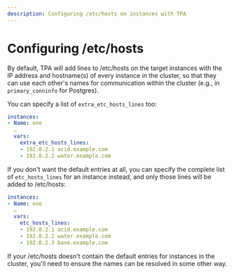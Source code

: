 ```yaml
---
description: Configuring /etc/hosts on instances with TPA
---
```


# Configuring /etc/hosts

By default, TPA will add lines to /etc/hosts on the target instances
with the IP address and hostname(s) of every instance in the cluster, so
that they can use each other's names for communication within the
cluster (e.g., in `primary_conninfo` for Postgres).

You can specify a list of `extra_etc_hosts_lines` too:

```yaml
instances:
- Name: one
  …
  vars:
    extra_etc_hosts_lines:
    - 192.0.2.1 acid.example.com
    - 192.0.2.2 water.example.com
```

If you don't want the default entries at all, you can specify the
complete list of `etc_hosts_lines` for an instance instead, and only
those lines will be added to /etc/hosts:

```yaml
instances:
- Name: one
  …
  vars:
    etc_hosts_lines:
    - 192.0.2.1 acid.example.com
    - 192.0.2.2 water.example.com
    - 192.0.2.3 base.example.com
```

If your /etc/hosts doesn't contain the default entries for instances in
the cluster, you'll need to ensure the names can be resolved in some
other way.
